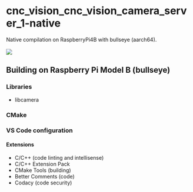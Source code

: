 # cnc_vision_cnc_vision_camera_server_1-native
Native compilation on RaspberryPi4B with bullseye (aarch64).<br><br>
<a href="https://app.codacy.com?utm_source=gh&utm_medium=referral&utm_content=&utm_campaign=Badge_grade"><img src="https://app.codacy.com/project/badge/Grade/bd23dff012ed4e179e404452a0e626dc"/></a>

## Building on Raspberry Pi Model B (bullseye)


### Libraries
- libcamera

### CMake


### VS Code configuration


#### Extensions
- C/C++ (code linting and intellisense)
- C/C++ Extension Pack
- CMake Tools (building)
- Better Comments (code)
- Codacy (code security)